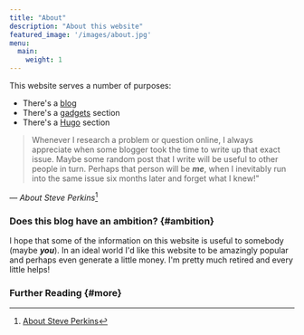 ```yaml
---
title: "About"
description: "About this website"
featured_image: '/images/about.jpg'
menu:
  main:
    weight: 1
---
```

This website serves a number of purposes:

+ There's a [blog](/posts)
+ There's a [gadgets](/gadgets) section
+ There's a [Hugo](/hugo) section

> Whenever I research a problem or question online, I always appreciate when some blogger took the time to write up that exact issue. Maybe some random post that I write will be useful to other people in turn.  Perhaps that person will be ***me***, when I inevitably run into the same issue six months later and forget what I knew!"

— <cite>About Steve Perkins</cite>[^1]

### Does this blog have an ambition? {#ambition}
I hope that some of the information on this website is useful to somebody (maybe ***you***). In an ideal world I'd like this website to be amazingly popular and perhaps even generate a little money. I'm pretty much retired and every little helps!

### Further Reading {#more}
[^1]: [About Steve Perkins](https://steveperkins.com/about-steve-perkins/)